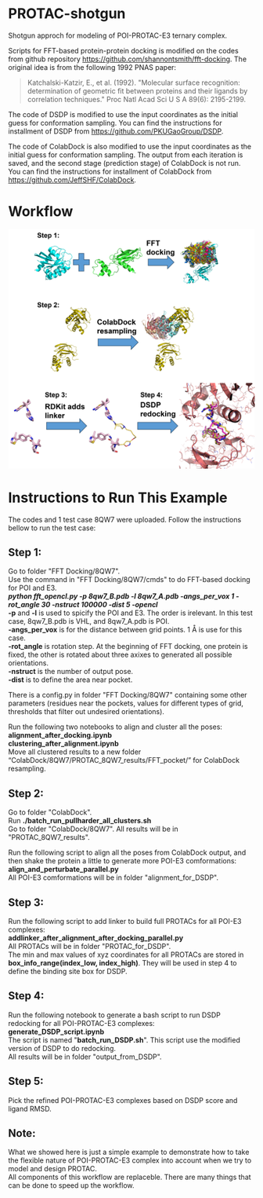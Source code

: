# PROTAC-shotgun
Shotgun approch for modeling of POI-PROTAC-E3 ternary complex.

Scripts for FFT-based protein-protein docking is modified on the codes from github repository https://github.com/shannontsmith/fft-docking. The original idea is from the following 1992 PNAS paper:

>Katchalski-Katzir, E., et al. (1992). "Molecular surface recognition: determination of geometric fit between proteins and their ligands by correlation techniques." Proc Natl Acad Sci U S A 89(6): 2195-2199.

The code of DSDP is modified to use the input coordinates as the initial guess for conformation sampling. You can find the instructions for installment of DSDP from https://github.com/PKUGaoGroup/DSDP.

The code of ColabDock is also modified to use the input coordinates as the initial guess for conformation sampling. The output from each iteration is saved, and the second stage (prediction stage) of ColabDock is not run. You can find the instructions for installment of ColabDock from https://github.com/JeffSHF/ColabDock.

# Workflow
<img src="./images/PROTAC_shotgun_workflow.png" width="600" alt="PROTAC shotgun Workflow">

# Instructions to Run This Example
The codes and 1 test case 8QW7 were uploaded. Follow the instructions bellow to run the test case:

## Step 1:  
Go to folder "FFT Docking/8QW7".  
Use the command in "FFT Docking/8QW7/cmds" to do FFT-based docking for POI and E3.  
***python fft_opencl.py -p 8qw7_B.pdb -l 8qw7_A.pdb -angs_per_vox 1 -rot_angle 30 -nstruct 100000 -dist 5 -opencl***  
**-p** and **-l** is used to spicify the POI and E3. The order is irelevant. In this test case, 8qw7_B.pdb is VHL, and 8qw7_A.pdb is POI.  
**-angs_per_vox** is for the distance between grid points. 1 Å is use for this case.  
**-rot_angle** is rotation step. At the beginning of FFT docking, one protein is fixed, the other is rotated about three axixes to generated all possible orientations.  
**-nstruct** is the number of output pose.  
**-dist** is to define the area near pocket.  

There is a config.py in folder "FFT Docking/8QW7" containing some other parameters (residues near the pockets, values for different types of grid, thresholds that filter out undesired orientations).  

Run the following two notebooks to align and cluster all the poses:  
**alignment_after_docking.ipynb**  
**clustering_after_alignment.ipynb**  
Move all clustered results to a new folder “ColabDock/8QW7/PROTAC_8QW7_results/FFT_pocket/” for ColabDock resampling.  

## Step 2:  
Go to folder "ColabDock".  
Run **./batch_run_pullharder_all_clusters.sh**  
Go to folder "ColabDock/8QW7". All results will be in "PROTAC_8QW7_results".  

Run the following script to align all the poses from ColabDock output, and then shake the protein a little to generate more POI-E3 comformations:  
**align_and_perturbate_parallel.py**  
All POI-E3 comformations will be in folder "alignment_for_DSDP".  

## Step 3:  
Run the following script to add linker to build full PROTACs for all POI-E3 complexes:  
**addlinker_after_alignment_after_docking_parallel.py**  
All PROTACs will be in folder "PROTAC_for_DSDP".  
The min and max values of xyz coordinates for all PROTACs are stored in **box_info_range(index_low, index_high)**. They will be used in step 4 to define the binding site box for DSDP.  

## Step 4:  
Run the following notebook to generate a bash script to run DSDP redocking for all POI-PROTAC-E3 complexes:  
**generate_DSDP_script.ipynb**  
The script is named "**batch_run_DSDP.sh**". This script use the modified version of DSDP to do redocking.  
All results will be in folder "output_from_DSDP".  

## Step 5:  
Pick the refined POI-PROTAC-E3 complexes based on DSDP score and ligand RMSD.  

## Note:  
What we showed here is just a simple example to demonstrate how to take the flexible nature of POI-PROTAC-E3 complex into account when we try to model and design PROTAC.  
All components of this workflow are replaceble. There are many things that can be done to speed up the workflow.  

